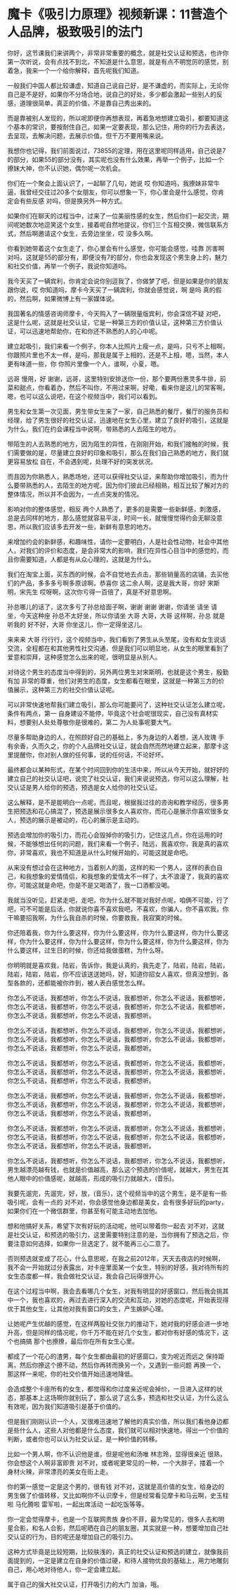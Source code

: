 # 魔卡《吸引力原理》视频新课：11营造个人品牌，极致吸引的法门

你好，这节课我们来讲两个，非常非常重要的概念，就是社交认证和预选，也许你第一次听说，会有点找不到北，不知道是什么意思，就是有点不明觉厉的感觉，别着急，我来一个一个给你解释，首先呢我们知道。

一般我们中国人都比较谦虚，知道自己说自己好，是不谦虚的，而实际上，无论你自己是不是好，如果你不分场合地，说自己的好处，多少都会激起一些别人的反感，道理很简单，真正的价值，不是靠自己秀出来的。

而是靠被别人发现的，所以呢即便你再想表现，再着急地想建立吸引，都要知道这个基本的常识，要按耐住自己，如果一定要表现，那么记住，用你的行为去表达，去呈现，去解决问题，去展示价值，但千万不要用嘴来说。

我想你也记得，我们前面说过，73855的定理，用在这里呢同样适用，自己说是7的部分，如果55的部分没有，其实呢也没有什么效果，再举一个例子，比如一个撩妹大神，你不认识她，偶尔呢一次机会。

你们在一个聚会上面认识了，一起聊了几句，她说 哎 你知道吗，我撩妹非常牛逼，我曾经交往过20多个女朋友，你可以想象一下，你心里会是什么感觉，你肯定会有些反感 对吗，但是换另外一种方式。

如果你们在聊天的过程当中，过来了一位美丽性感的女生，然后你们一起交流，期间呢她数次地逗笑这个女生，接着呢自然地提议，你们三个互相交换，微信联系方式，然后啊邀请这个女生，去旁边坐坐，哎 没多久啊。

你看到她带着这个女生走了，你心里会有什么感觉，你可能会感觉，哇靠 厉害啊 对吗，这就是55的部分有，即便没有7的部分，你也会发现这个男生身上的，魅力和社交价值，再举一个例子，我说你知道吗。

我今天买了一辆宾利，你肯定会说你别逗我了，你做梦了吧，但是如果是你的朋友跟你说，哎 你知道吗，摩卡今天买了一辆宾利，你就会感觉说，啊 是吗 真的假的，然后啊，如果微博上有一家媒体说。

我国著名的情感咨询师摩卡，今天购入了一辆限量版宾利，你会深信不疑 对吧，这是什么呢，这就是社交认证，它是一种第三方的价值认证，这种第三方价值认证，可以迅速地帮助你，在和你还不熟悉的人的心中呢。

建立起吸引，我们来看一个例子，你本人比照片上瘦一点，是吗，只亏不上相啊，你跟照片里也不太一样，是吗，那我是属于上相的，还是不上相，嗯，当然，本人更有味道一些，你 你照片里像一个人，谁啊，小夏，嗯。

远哥 慢用，好 谢谢，远哥，这里特别安排送你一份，那个要两份惠灵多牛排，前菜和甜点，你看着办，然后不叫你，不用过来啊，好嘞，看来你是这儿的常客啊，嗯，也可以这么说吧，在这个视频当中，我们可以看到。

男生和女生第一次见面，男生带女生来了一家，自己熟悉的餐厅，餐厅的服务员和经理，给了男生很好的社交认证，迅速地在女生心里，建立了良好的吸引，这就是为什么，我们在约会课程当中说啊，带熟悉的人去陌生的地方。

带陌生的人去熟悉的地方，因为陌生的异性，在刚刚开始，和我们接触的时候，我们需要做的是，尽量建立良好的印象和吸引，那么在我们自己熟悉的地方，我们就更容易放松 自在，不会遇到呢，处理不好的突发状况。

而且因为你熟悉人，熟悉场地，还可以获得社交认证，来帮助你增加吸引，而为什么要带熟悉的人，去陌生的地方呢，因为你们彼此已经相熟，相互比较了解对方的整体情况，所以并不会因为，一点点突发的情况。

影响对你的整体感觉，相反 两个人熟悉了，更多的是需要一些新鲜感，刺激感，总是去同样的地方，那么感觉就容易平淡，时间一长，就慢慢觉得约会无聊没意思，所以我们应该多去开发一些，新鲜有意思的地方。

来增加约会的新鲜感，和趣味性，请你一定要明白，人是社会性动物，社会中其他人，对我们的评价和态度，是会非常大的影响，我们在异性心目当中的感觉的，而且你需要知道，人都是有从众心理的，这就是为什么。

我们在淘宝上面，买东西的时候，会不自觉地去点击，那些销量高的店铺，去买他们的产品，多多多亏啊多原谅啊，恭喜你 这二余人啊，这是我大哥，你好 宋斯明，宋先生 哎呀啊，这次你亏得一百倍了，真是不好意思啊。

孙总哪儿的话了，这次多亏了孙总给面子啊，谢谢 谢谢 谢谢，你请坐 请坐 请坐，今天这种座 孙总不太好坐，所以你请坐 大哥 大哥，大哥 这样啊，孙总 就是听我的 好不好，大哥 你坐这儿，你一定得坐这儿。

来来来 大哥 行行行，这个视频当中，我们看到了男生从头至尾，没有和女生说话交流，全程都在和其他男性社交沟通，但是我们可以明显地，从女生的眼里看到了爱意和崇拜，这种感觉怎么出来的呢，很明显是从别人。

对待这个男生的态度当中得到的，另外两位男生对宋斯明，也就是这个男生，殷勤有加 非常的尊重，他们对男生的态度，女生都看在眼里，这就是一种第三方的价值展示，这种第三方的社交价值认证呢。

可以非常快速地帮我们建立吸引，那么你可能要问了，这种社交认证怎么建立呢，条件有两点，第一 自身建设不能停，毕竟这个社会呢很现实，自己没有真材实料，想要别人处处尊敬你是很难的，第二 为人处事呢要大气。

尽量多帮助身边的人，在照顾好自己的基础上，多为身边的人着想，送人玫瑰 手有余香，久而久之，你的个人品牌社交认证，就会自然而然地建立起来，那摩卡这里提醒你，你对别人做的任何事，说的任何话，不论好坏。

最终都会以某种形式，在某个时间回到你的生活中来，所以从今天开始，就好好的建立自己的社交认证吧，说完了社交认证，我们来说说预选，你可以这么理解，社交认证是男人给你的预选，预选是女人给你的社交认证。

这么解释，是不是能明白一点呢，而且呢，根据我过往的咨询和教学经历，很多男生把预选和花心搞混了，预选是展示很多女人喜欢你，而花心是展示你喜欢很多女人，预选的展示是被动的，花心的展示是主动的。

预选会增加你的吸引力，而花心会毁掉你的吸引力，记住这几点，你在运用的时候，不能够想出任何的问题，我们来看一个例子，陆远，我喜欢你，我是真的喜欢你，非常喜欢，我也不知道是从什么时候开始的，可能这就是命吧。

从来没有想过会在这种地方，当着别人的面，这样的和一个男人，这样的表白自己，和我想象的爱情情侣，和我想象的爱情太不一样了，太不浪漫了，我真的喜欢你，可能这就是命吧，你是不是又喝酒了，我一口酒都没喝。

我就当没听见，赶紧走吧，走吧，你为什么就不能对我好点呢，咱俩不可能，行了吧，可不可能是后话，你就说你喜不喜欢我吧，不喜欢，你骗人，你不喜欢我，你干嘛要招我啊，为什么我自杀的时候，你要救我，我寂寞的时候。

你还陪着我，你为什么要这样，你为什么要这样，你为什么要这样，你为什么要这样，你为什么要这样，你为什么要这样，你为什么要这样，你为什么要这样，你为什么要这样，过生日的时候，你还给我做蛋糕，为什么呀。

你明明就是喜欢我，陆岩，告诉你，我是认真的，我先走了，陆岩，陆岩，陆岩，陆岩，陆岩，陆岩，你不应该送送她吗，好，知道你招女人喜欢，但真没想到，各型各款的，还都能被你炸到，被人表白感觉怎么样。

你怎么不说话，我都想听，你怎么不说话，我都想听，你怎么不说话，我都想听，你怎么不说话，我都想听，你怎么不说话，我都想听，你怎么不说话，我都想听，你怎么不说话，我都想听，你怎么不说话，我都想听。

你怎么不说话，我都想听，你怎么不说话，我都想听，你怎么不说话，我都想听，你怎么不说话，我都想听，你怎么不说话，我都想听，你怎么不说话，我都想听，你怎么不说话，我都想听，你怎么不说话，我都想听。

你怎么不说话，我都想听，你怎么不说话，我都想听，你怎么不说话，我都想听，你怎么不说话，我都想听，你怎么不说话，我都想听，你怎么不说话，我都想听，你怎么不说话，我都想听，你怎么不说话，我都想听。

你怎么不说话，我都想听，你怎么不说话，我都想听，你怎么不说话，我都想听，你怎么不说话，我都想听，你怎么不说话，我都想听，你怎么不说话，我都想听，你怎么不说话，我都想听，你怎么不说话，我都想听。

你怎么不说话，我都想听，你怎么不说话，我都想听，你怎么不说话，我都想听，你怎么不说话，我都想听，你怎么不说话，我都想听，你怎么不说话，我都想听，你怎么不说话，我都想听，你怎么不说话，我都想听。

你怎么不说话，我都想听，你怎么不说话，我都想听，你怎么不说话，我都想听，男生越漂亮越有钱，也就是价值越高，那么这个预选的价值呢，就越大，男生在其他人眼中的价值感呢，就越高，形成的吸引力就越大，(音乐)。

我要先遛完，先遛完，好，放，(音乐)，这个视频当中的这个男生，是不是有一些吸引呢，会有一点的 对不对，你会感觉他身边都是美女，会有很多好玩的party，如果你们在一个微信群里，你甚至有可能主动地去加他。

想和他搞好关系，希望下次有好玩的活动呢，他可以带着你一起去 对不对，这就是社交认证，和预选的吸引力，这里需要特别注意的是，当你拥有了预选之后，你要注意如何选择，如果你一旦选定了，就不能再三心二意了。

否则预选就变成了花心，什么意思呢，在我之前2012年，天天去夜店的时候啊，我不会一开始就过分表露出，对卡座里面某一个女生，特别的好感，我对待所有的女生态度都一样，我会做社交认证，我会自己玩得很开心。

在这个过程当中啊，我会去看哪几个女生，对我有明显的好感窗口，然后我会挑其中一个，我也喜欢的，再过去进行深入的交流和互动，对她的态度呢，开始表现得优于其他女生，让其他对我有窗口的女生，产生嫉妒心理。

让她呢产生优越的感觉，在这样两股社交张力的推动下，她对我的好感会进一步地升高，但是同样的情况呢，你千万不能在好几个女生，都对你有好感的情况下，这个也搞搞 那个也撩撩，最后你在所有女生心里。

都成了一个花心的渣男，每个女生都由最初的好感窗口，变为呢近而远之 保持距离，然后你撩这个撩不动，然后你再转而换另一个，又遇到一些问题 再换一个，那这样一来呢，你的社交价值开始迅速地降低。

会造成整个卡座所有的女生，都觉得和你过度亲近呢会掉价，一旦进入这样的状态，那基本上这场啊你就别玩了，那么说了这么多，预选和社交认证，为什么这么有效呢，因为我们知道吸引是基于价值的。

但是我们刚刚认识一个人，又很难迅速地了解他的真实价值，所以我们看他身边都是些什么人，这些人对他都是什么态度，我们就可以相对快速地，得出一个价值的判断，或者你也可以认为社交认证，是一种价值的转移。

比如一个男人啊，你不认识他是谁，但是呢他和汤唯 林志玲，显得很亲近 很熟，你会想这个人啊非富即贵 对不对，或者呢更常见的一种，一个大胖子，搂着一个身材火辣，非常漂亮的美女在街上走。

你的第一感觉一定是这个男的，很有钱 对不对，这就是高价值的女生，给身边的男生做了价值转移，又比如啊你不认识摩卡，但是经常看见摩卡和马云啊，史玉柱啦 马化腾啦 雷军啦，一起出席活动 一起吃饭等等。

你一定会觉得摩卡，也是一个互联网贵族 身价不菲，最为常见的，很多人去和明星合影，和名人合影，然后呢晒在自己的朋友圈，其实就是一种，想要增加自己社交认证的行为，目的呢还是增加自己的吸引力。

这种方式毕竟是比较短期，比较肤浅的，真正的社交认证和预选的建立，就像我前面提到的，一定是建立在自身的价值过硬，和待人接物优良的基础上，用力地雕刻自己，用心地对待他人，你一定会建立起。

属于自己的强大社交认证，打开吸引力的大门 加油，哦。